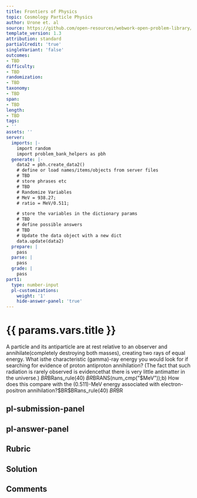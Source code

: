```yaml
---
title: Frontiers of Physics
topic: Cosmology Particle Physics
author: Urone et. al
source: https://github.com/open-resources/webwork-open-problem-library/tree/master/Contrib/BrockPhysics/College_Physics_Urone/34.Frontiers_of_Physics/34-01.Cosmology_Particle_Physics/NU_U17-34-01-012.pg
template_version: 1.3
attribution: standard
partialCredit: 'true'
singleVariant: 'false'
outcomes:
- TBD
difficulty:
- TBD
randomization:
- TBD
taxonomy:
- TBD
span:
- TBD
length:
- TBD
tags:
- ''
assets: ''
server:
  imports: |-
    import random
    import problem_bank_helpers as pbh
  generate: |-
    data2 = pbh.create_data2()
    # define or load names/items/objects from server files
    # TBD
    # store phrases etc
    # TBD
    # Randomize Variables
    # MeV = 938.27;
    # ratio = MeV/0.511;

    # store the variables in the dictionary params
    # TBD
    # define possible answers
    # TBD
    # Update the data object with a new dict
    data.update(data2)
  prepare: |
    pass
  parse: |
    pass
  grade: |
    pass
part1:
  type: number-input
  pl-customizations:
    weight: '1'
    hide-answer-panel: 'true'
---
```


# {{ params.vars.title }} 


A particle and its antiparticle are at rest relative to an observer and annihilate(completely destroying both masses), creating two rays of equal energy. What isthe characteristic (gamma)-ray energy you would look for if searching for evidence of proton antiproton annihilation? (The fact that such radiation is rarely observed is evidencethat there is very little antimatter in the universe.) $BR$BRans_rule(40) $BR$BRANS(num_cmp("$MeV"));b) How does this compare with the (0.511)-MeV energy associated with electron-positron annihilation?$BR$BRans_rule(40) $BR$BR


## pl-submission-panel 


## pl-answer-panel 


## Rubric 


## Solution 


## Comments 


